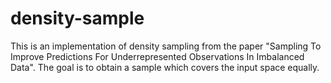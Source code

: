 # density-sample
This is an implementation of density sampling from the paper "Sampling To Improve Predictions For Underrepresented Observations In Imbalanced Data". The goal is to obtain a sample which covers the input space equally. 
